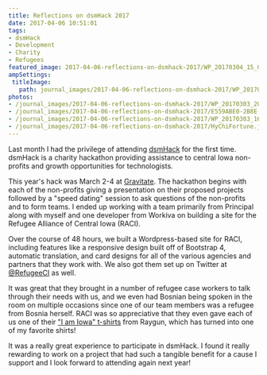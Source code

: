 ```yaml
---
title: Reflections on dsmHack 2017
date: 2017-04-06 10:51:01
tags:
- dsmHack
- Development
- Charity
- Refugees
featured_image: 2017-04-06-reflections-on-dsmhack-2017/WP_20170304_15_04_24_Rich_LI.jpg
ampSettings: 
 titleImage:
   path: journal_images/2017-04-06-reflections-on-dsmhack-2017/WP_20170304_15_04_24_Rich_LI.jpg
photos:
- /journal_images/2017-04-06-reflections-on-dsmhack-2017/WP_20170303_20_00_06_Rich_LI.jpg|Working on the Refugee Alliance of Central Iowa site at dsmHack
- /journal_images/2017-04-06-reflections-on-dsmhack-2017/E559ABE0-2B8E-4F75-92EB-0B838A099AD3.jpg|Team RACI
- /journal_images/2017-04-06-reflections-on-dsmhack-2017/WP_20170303_16_53_27_Rich_LI.jpg|Team RACI at work
- /journal_images/2017-04-06-reflections-on-dsmhack-2017/HyChiFortune.jpg|Couldn't have gotten a better HyChi fortune for dsmHack!
---
```

Last month I had the privilege of attending [dsmHack](http://dsmhack.org) for the first time. dsmHack is a charity hackathon providing assistance to central Iowa non-profits and growth opportunities for technologists.

This year's hack was March 2-4 at [Gravitate](http://www.gravitatedsm.com). The hackathon begins with each of the non-profits giving a presentation on their proposed projects followed by a "speed dating" session to ask questions of the non-profits and to form teams. I ended up working with a team primarily from Principal along with myself and one developer from Workiva on building a site for the Refugee Alliance of Central Iowa (RACI).

Over the course of 48 hours, we built a Wordpress-based site for RACI, including features like a responsive design built off of Bootstrap 4, automatic translation, and card designs for all of the various agencies and partners that they work with. We also got them set up on Twitter at [@RefugeeCI](https://twitter.com/RefugeeCi) as well.

It was great that they brought in a number of refugee case workers to talk through their needs with us, and we even had Bosnian being spoken in the room on multiple occasions since one of our team members was a refugee from Bosnia herself. RACI was so appreciative that they even gave each of us one of their ["I am Iowa" t-shirts](https://www.raygunsite.com/collections/t-shirts/products/i-am-iowa-2) from Raygun, which has turned into one of my favorite shirts!

It was a really great experience to participate in dsmHack. I found it really rewarding to work on a project that had such a tangible benefit for a cause I support and I look forward to attending again next year!
